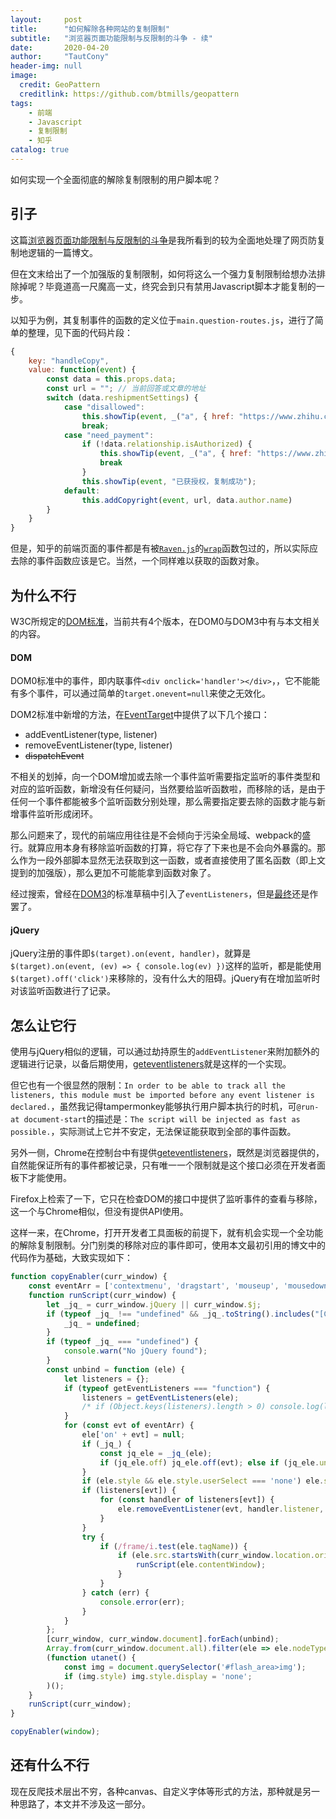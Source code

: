 ```yaml
---
layout:     post
title:      "如何解除各种网站的复制限制"
subtitle:   "浏览器页面功能限制与反限制的斗争 - 续"
date:       2020-04-20
author:     "TautCony"
header-img: null
image:
  credit: GeoPattern
  creditlink: https://github.com/btmills/geopattern
tags:
    - 前端
    - Javascript
    - 复制限制
    - 知乎
catalog: true
---
```


如何实现一个全面彻底的解除复制限制的用户脚本呢？

<!--more-->

## 引子

这篇[浏览器页面功能限制与反限制的斗争](https://www.cnblogs.com/xp-Fei/p/4455214.html)是我所看到的较为全面地处理了网页防复制地逻辑的一篇博文。

但在文末给出了一个加强版的复制限制，如何将这么一个强力复制限制给想办法排除掉呢？毕竟道高一尺魔高一丈，终究会到只有禁用Javascript脚本才能复制的一步。

以知乎为例，其复制事件的函数的定义位于`main.question-routes.js`，进行了简单的整理，见下面的代码片段：

```js
{
    key: "handleCopy",
    value: function(event) {
        const data = this.props.data;
        const url = ""; // 当前回答或文章的地址
        switch (data.reshipmentSettings) {
            case "disallowed":
                this.showTip(event, _("a", { href: "https://www.zhihu.com/terms#sec-licence-6" }, "禁止转载"));
                break;
            case "need_payment":
                if (!data.relationship.isAuthorized) {
                    this.showTip(event, _("a", { href: "https://www.zhihu.com/copyright/apply?answer=".concat(data.id) }, "申请转载"));
                    break
                }
                this.showTip(event, "已获授权，复制成功");
            default:
                this.addCopyright(event, url, data.author.name)
        }
    }
}
```

但是，知乎的前端页面的事件都是有被[`Raven.js`](https://www.npmjs.com/package/raven-js)的[`wrap`](https://raven-js.readthedocs.io/en/stable/usage.html#context-wrap)函数包过的，所以实际应去除的事件函数应该是它。当然，一个同样难以获取的函数对象。


## 为什么不行

W3C所规定的[DOM标准](https://en.wikipedia.org/wiki/Document_Object_Model#Standards)，当前共有4个版本，在DOM0与DOM3中有与本文相关的内容。

#### DOM

DOM0标准中的事件，即内联事件`<div onclick='handler'></div>`，，它不能能有多个事件，可以通过简单的`target.onevent=null`来使之无效化。

DOM2标准中新增的方法，在[EventTarget](https://developer.mozilla.org/zh-CN/docs/Web/API/EventTarget/addEventListener)中提供了以下几个接口：

- addEventListener(type, listener)
- removeEventListener(type, listener)
- ~~dispatchEvent~~

不相关的划掉，向一个DOM增加或去除一个事件监听需要指定监听的事件类型和对应的监听函数，新增没有任何疑问，当然要给监听函数啦，而移除的话，是由于任何一个事件都能被多个监听函数分别处理，那么需要指定要去除的函数才能与新增事件监听形成闭环。

那么问题来了，现代的前端应用往往是不会倾向于污染全局域、webpack的盛行。就算应用本身有移除监听函数的打算，将它存了下来也是不会向外暴露的。那么作为一段外部脚本显然无法获取到这一函数，或者直接使用了匿名函数（即上文提到的加强版），那么更加不可能能拿到函数对象了。

经过搜索，曾经在[DOM3](https://www.w3.org/TR/2001/WD-DOM-Level-3-Events-20010823/events.html#Events-EventTarget)的标准草稿中引入了`eventListeners`，但是[最终](https://stackoverflow.com/questions/7810534)还是作罢了。

#### jQuery

jQuery注册的事件即`$(target).on(event, handler)`，就算是`$(target).on(event, (ev) => { console.log(ev) })`这样的监听，都是能使用`$(target).off('click')`来移除的，没有什么大的阻碍。jQuery有在增加监听时对该监听函数进行了记录。


## 怎么让它行

使用与jQuery相似的逻辑，可以通过劫持原生的`addEventListener`来附加额外的逻辑进行记录，以备后期使用，[geteventlisteners](https://www.npmjs.com/package/geteventlisteners)就是这样的一个实现。

但它也有一个很显然的限制：`In order to be able to track all the listeners, this module must be imported before any event listener is declared.`，虽然我记得tampermonkey能够执行用户脚本执行的时机，可`@run-at document-start`的描述是：`The script will be injected as fast as possible.`，实际测试上它并不安定，无法保证能获取到全部的事件函数。

另外一侧，Chrome在控制台中有提供[geteventlisteners](https://developers.google.com/web/tools/chrome-devtools/console/utilities#geteventlisteners)，既然是浏览器提供的，自然能保证所有的事件都被记录，只有唯一一个限制就是这个接口必须在开发者面板下才能使用。

Firefox上检索了一下，它只在检查DOM的接口中提供了监听事件的查看与移除，这一个与Chrome相似，但没有提供API使用。

这样一来，在Chrome，打开开发者工具面板的前提下，就有机会实现一个全功能的解除复制限制。分门别类的移除对应的事件即可，使用本文最初引用的博文中的代码作为基础，大致实现如下：

```js
function copyEnabler(curr_window) {
    const eventArr = ['contextmenu', 'dragstart', 'mouseup', 'mousedown', 'mousemove', 'copy', 'cut', 'beforecopy', 'selectstart', 'select', 'keydown'];
    function runScript(curr_window) {
        let _jq_ = curr_window.jQuery || curr_window.$j;
        if (typeof _jq_ !== "undefined" && _jq_.toString().includes("[Command Line API]")) {
            _jq_ = undefined;
        }
        if (typeof _jq_ === "undefined") {
            console.warn("No jQuery found");
        }
        const unbind = function (ele) {
            let listeners = {};
            if (typeof getEventListeners === "function") {
                listeners = getEventListeners(ele);
                /* if (Object.keys(listeners).length > 0) console.log(listeners); */
            }
            for (const evt of eventArr) {
                ele['on' + evt] = null;
                if (_jq_) {
                    const jq_ele = _jq_(ele);
                    if (jq_ele.off) jq_ele.off(evt); else if (jq_ele.unbind) jq_ele.unbind(evt);
                }
                if (ele.style && ele.style.userSelect === 'none') ele.style.userSelect = 'text';
                if (listeners[evt]) {
                    for (const handler of listeners[evt]) {
                        ele.removeEventListener(evt, handler.listener, handler.useCapture);
                    }
                }
                try {
                    if (/frame/i.test(ele.tagName)) {
                        if (ele.src.startsWith(curr_window.location.origin)) {
                            runScript(ele.contentWindow);    
                        }
                    }
                } catch (err) {
                    console.error(err);
                }
            }
        };
        [curr_window, curr_window.document].forEach(unbind);
        Array.from(curr_window.document.all).filter(ele => ele.nodeType === Node.ELEMENT_NODE).forEach(unbind);
        (function utanet() { 
            const img = document.querySelector('#flash_area>img');
            if (img.style) img.style.display = 'none';
        )();
    }
    runScript(curr_window);
}

copyEnabler(window);
```

## 还有什么不行

现在反爬技术层出不穷，各种canvas、自定义字体等形式的方法，那种就是另一种思路了，本文并不涉及这一部分。
